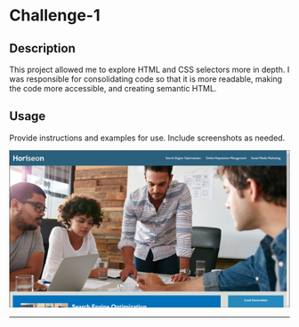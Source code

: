 # Challenge-1

## Description

This project allowed me to explore HTML and CSS selectors more in depth. I was responsible for consolidating code so that it is more readable, making the code more accessible, and creating semantic HTML. 




## Usage

Provide instructions and examples for use. Include screenshots as needed.
   
   ![URL screenshot](assets/images/Screenshot-1.png)
  



---


